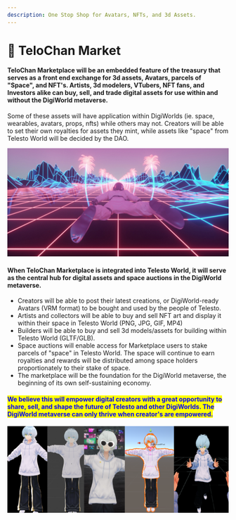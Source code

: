 ```yaml
---
description: One Stop Shop for Avatars, NFTs, and 3d Assets.
---
```


# 🏪 TeloChan Market

#### TeloChan Marketplace will be an embedded feature of the treasury that serves as a front end exchange for 3d assets, Avatars, parcels of "Space", and NFT's. Artists, 3d modelers, VTubers, NFT fans, and Investors alike can buy, sell, and trade digital assets for use within and without the DigiWorld metaverse.

Some of these assets will have application within DigiWorlds (ie. space, wearables, avatars, props, nfts) while others may not. Creators will be able to set their own royalties for assets they mint, while assets like "space" from Telesto World will be decided by the DAO.

![](<../.gitbook/assets/image (4) (1).png>)

#### When TeloChan Marketplace is integrated into Telesto World, it will serve as the central hub for digital assets and space auctions in the DigiWorld metaverse.&#x20;

* Creators will be able to post their latest creations, or DigiWorld-ready Avatars (VRM format) to be bought and used by the people of Telesto.&#x20;
* Artists and collectors will be able to buy and sell NFT art and display it within their space in Telesto World (PNG, JPG, GIF, MP4)
* Builders will be able to buy and sell 3d models/assets for building within Telesto World (GLTF/GLB).
* Space auctions will enable access for Marketplace users to stake parcels of "space" in Telesto World. The space will continue to earn royalties and rewards will be distributed among space holders proportionately to their stake of space.
* The marketplace will be the foundation for the DigiWorld metaverse, the beginning of its own self-sustaining economy.

#### <mark style="color:blue;">We believe this will empower digital creators with a great opportunity to share, sell, and shape the future of Telesto and other DigiWorlds. The DigiWorld metaverse can only thrive when creator's are empowered.</mark>

![](<../.gitbook/assets/image (2) (1) (1) (1) (1).png>)
